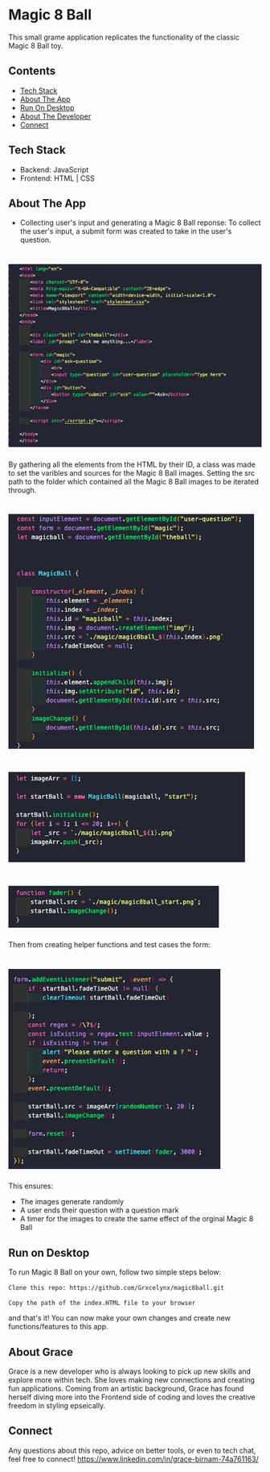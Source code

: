 # Magic 8 Ball 

This small grame application replicates the functionality of the classic Magic 8 Ball toy. 

## Contents 
* [Tech Stack](#stack)
* [About The App](#app)
* [Run On Desktop](#run)
* [About The Developer](#about)
* [Connect](#connect)

## <a name="stack" ></a>Tech Stack
* Backend: JavaScript
* Frontend: HTML | CSS 

## <a name="app"></a>About The App
* Collecting user's input and generating a Magic 8 Ball reponse:
To collect the user's input, a submit form was created to take in the user's question.
# <img src="https://github.com/Grxcelynx/magic8ball/blob/main/ReadMeImages/html.png">
By gathering all the elements from the HTML by their ID, a class was made to set the varibles and sources for the Magic 8 Ball images. Setting the src path to the folder which contained all the Magic 8 Ball images to be iterated through. 
# <img src="https://github.com/Grxcelynx/magic8ball/blob/main/ReadMeImages/class.png">
# <img src="https://github.com/Grxcelynx/magic8ball/blob/main/ReadMeImages/loop.png">
# <img src="https://github.com/Grxcelynx/magic8ball/blob/main/ReadMeImages/timer.png">
Then from creating helper functions and test cases the form:
# <img src="https://github.com/Grxcelynx/magic8ball/blob/main/ReadMeImages/form.png">
This ensures:
* The images generate randomly
* A user ends their question with a question mark
* A timer for the images to create the same effect of the orginal Magic 8 Ball



## <a name="run"></a> Run on Desktop

To run Magic 8 Ball on your own, follow two simple steps below: 

```
Clone this repo: https://github.com/Grxcelynx/magic8ball.git
```
```
Copy the path of the index.HTML file to your browser
```
and that's it! You can now make your own changes and create new functions/features to this app. 

## <a name="about" ></a> About Grace
Grace is a new developer who is always looking to pick up new skills and explore more within tech. She loves making new connections and creating fun applications. Coming from an artistic background, Grace has found herself diving more into the Frontend side of coding and loves the creative freedom in styling epseically. 

## <a name="connect"></a>Connect
Any questions about this repo, advice on better tools, or even to tech chat, feel free to connect! 
https://www.linkedin.com/in/grace-birnam-74a761163/

